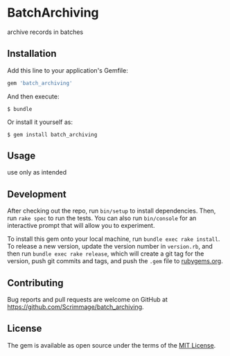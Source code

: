 # BatchArchiving

archive records in batches

## Installation

Add this line to your application's Gemfile:

```ruby
gem 'batch_archiving'
```

And then execute:

    $ bundle

Or install it yourself as:

    $ gem install batch_archiving

## Usage

use only as intended

## Development

After checking out the repo, run `bin/setup` to install dependencies. Then, run `rake spec` to run the tests. You can also run `bin/console` for an interactive prompt that will allow you to experiment.

To install this gem onto your local machine, run `bundle exec rake install`. To release a new version, update the version number in `version.rb`, and then run `bundle exec rake release`, which will create a git tag for the version, push git commits and tags, and push the `.gem` file to [rubygems.org](https://rubygems.org).

## Contributing

Bug reports and pull requests are welcome on GitHub at https://github.com/Scrimmage/batch_archiving.

## License

The gem is available as open source under the terms of the [MIT License](http://opensource.org/licenses/MIT).
